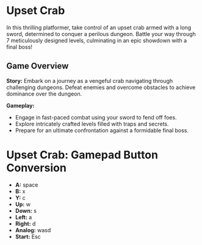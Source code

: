 # Upset Crab

In this thrilling platformer, take control of an upset crab armed with a long sword, determined to conquer a perilous dungeon. Battle your way through 7 meticulously designed levels, culminating in an epic showdown with a final boss!

## Game Overview

**Story:**
Embark on a journey as a vengeful crab navigating through challenging dungeons. Defeat enemies and overcome obstacles to achieve dominance over the dungeon.

**Gameplay:**
- Engage in fast-paced combat using your sword to fend off foes.
- Explore intricately crafted levels filled with traps and secrets.
- Prepare for an ultimate confrontation against a formidable final boss.

# Upset Crab: Gamepad Button Conversion

- **A:** space
- **B:** x
- **Y:** c
- **Up:** w
- **Down:** s
- **Left:** a
- **Right:** d
- **Analog:** wasd
- **Start:** Esc